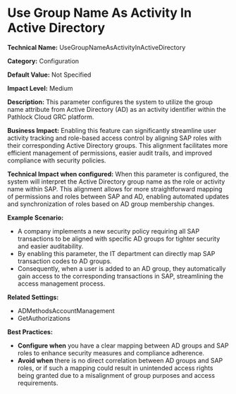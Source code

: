 # Use Group Name As Activity In Active Directory

**Technical Name:** UseGroupNameAsActivityInActiveDirectory

**Category:** Configuration

**Default Value:** Not Specified

**Impact Level:** Medium

**Description:** This parameter configures the system to utilize the group name attribute from Active Directory (AD) as an activity identifier within the Pathlock Cloud GRC platform.

**Business Impact:** Enabling this feature can significantly streamline user activity tracking and role-based access control by aligning SAP roles with their corresponding Active Directory groups. This alignment facilitates more efficient management of permissions, easier audit trails, and improved compliance with security policies.

**Technical Impact when configured:** When this parameter is configured, the system will interpret the Active Directory group name as the role or activity name within SAP. This alignment allows for more straightforward mapping of permissions and roles between SAP and AD, enabling automated updates and synchronization of roles based on AD group membership changes.

**Example Scenario:** 
- A company implements a new security policy requiring all SAP transactions to be aligned with specific AD groups for tighter security and easier auditability. 
- By enabling this parameter, the IT department can directly map SAP transaction codes to AD groups. 
- Consequently, when a user is added to an AD group, they automatically gain access to the corresponding transactions in SAP, streamlining the access management process.

**Related Settings:** 
- ADMethodsAccountManagement
- GetAuthorizations

**Best Practices:** 
- **Configure when** you have a clear mapping between AD groups and SAP roles to enhance security measures and compliance adherence.
- **Avoid when** there is no direct correlation between AD groups and SAP roles, or if such a mapping could result in unintended access rights being granted due to a misalignment of group purposes and access requirements.